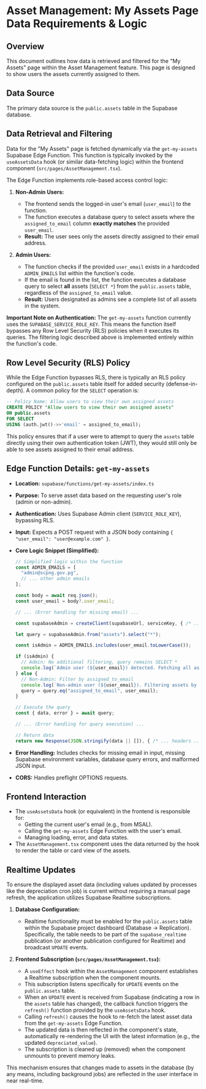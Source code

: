 # Asset Management: My Assets Page Data Requirements & Logic

## Overview

This document outlines how data is retrieved and filtered for the "My Assets" page within the Asset Management feature. This page is designed to show users the assets currently assigned to them.

## Data Source

The primary data source is the `public.assets` table in the Supabase database.

## Data Retrieval and Filtering

Data for the "My Assets" page is fetched dynamically via the `get-my-assets` Supabase Edge Function. This function is typically invoked by the `useAssetsData` hook (or similar data-fetching logic) within the frontend component (`src/pages/AssetManagement.tsx`).

The Edge Function implements role-based access control logic:

1.  **Non-Admin Users:**
    *   The frontend sends the logged-in user's email (`user_email`) to the function.
    *   The function executes a database query to select assets where the `assigned_to_email` column **exactly matches** the provided `user_email`.
    *   **Result:** The user sees only the assets directly assigned to their email address.

2.  **Admin Users:**
    *   The function checks if the provided `user_email` exists in a hardcoded `ADMIN_EMAILS` list within the function's code.
    *   If the email is found in the list, the function executes a database query to select **all** assets (`SELECT *`) from the `public.assets` table, regardless of the `assigned_to_email` value.
    *   **Result:** Users designated as admins see a complete list of all assets in the system.

**Important Note on Authentication:** The `get-my-assets` function currently uses the `SUPABASE_SERVICE_ROLE_KEY`. This means the function itself bypasses any Row Level Security (RLS) policies when it executes its queries. The filtering logic described above is implemented entirely within the function's code.

## Row Level Security (RLS) Policy

While the Edge Function bypasses RLS, there is typically an RLS policy configured on the `public.assets` table itself for added security (defense-in-depth). A common policy for the `SELECT` operation is:

```sql
-- Policy Name: Allow users to view their own assigned assets
CREATE POLICY "Allow users to view their own assigned assets"
ON public.assets
FOR SELECT
USING (auth.jwt()->>'email' = assigned_to_email);
```

This policy ensures that if a user were to attempt to query the `assets` table directly using their own authentication token (JWT), they would still only be able to see assets assigned to their email address.

## Edge Function Details: `get-my-assets`

*   **Location:** `supabase/functions/get-my-assets/index.ts`
*   **Purpose:** To serve asset data based on the requesting user's role (admin or non-admin).
*   **Authentication:** Uses Supabase Admin client (`SERVICE_ROLE_KEY`), bypassing RLS.
*   **Input:** Expects a POST request with a JSON body containing `{ "user_email": "user@example.com" }`.
*   **Core Logic Snippet (Simplified):**

    ```typescript
    // Simplified logic within the function
    const ADMIN_EMAILS = [
      "admin@scpng.gov.pg", 
      // ... other admin emails
    ];

    const body = await req.json(); 
    const user_email = body?.user_email;

    // ... (Error handling for missing email) ...

    const supabaseAdmin = createClient(supabaseUrl, serviceKey, { /* ... */ });
    
    let query = supabaseAdmin.from("assets").select("*"); 

    const isAdmin = ADMIN_EMAILS.includes(user_email.toLowerCase());

    if (isAdmin) {
      // Admin: No additional filtering, query remains SELECT *
      console.log(`Admin user (${user_email}) detected. Fetching all assets.`);
    } else {
      // Non-Admin: Filter by assigned_to_email
      console.log(`Non-admin user (${user_email}). Filtering assets by assigned_to_email.`);
      query = query.eq("assigned_to_email", user_email);
    }

    // Execute the query
    const { data, error } = await query;

    // ... (Error handling for query execution) ...

    // Return data
    return new Response(JSON.stringify(data || []), { /* ... headers ... */ }); 
    ```

*   **Error Handling:** Includes checks for missing email in input, missing Supabase environment variables, database query errors, and malformed JSON input.
*   **CORS:** Handles preflight OPTIONS requests.

## Frontend Interaction

*   The `useAssetsData` hook (or equivalent) in the frontend is responsible for:
    *   Getting the current user's email (e.g., from MSAL).
    *   Calling the `get-my-assets` Edge Function with the user's email.
    *   Managing loading, error, and data states.
*   The `AssetManagement.tsx` component uses the data returned by the hook to render the table or card view of the assets. 

## Realtime Updates

To ensure the displayed asset data (including values updated by processes like the depreciation cron job) is current without requiring a manual page refresh, the application utilizes Supabase Realtime subscriptions.

1.  **Database Configuration:**
    *   Realtime functionality must be enabled for the `public.assets` table within the Supabase project dashboard (Database -> Replication). Specifically, the table needs to be part of the `supabase_realtime` publication (or another publication configured for Realtime) and broadcast `UPDATE` events.

2.  **Frontend Subscription (`src/pages/AssetManagement.tsx`):**
    *   A `useEffect` hook within the `AssetManagement` component establishes a Realtime subscription when the component mounts.
    *   This subscription listens specifically for `UPDATE` events on the `public.assets` table.
    *   When an `UPDATE` event is received from Supabase (indicating a row in the `assets` table has changed), the callback function triggers the `refresh()` function provided by the `useAssetsData` hook.
    *   Calling `refresh()` causes the hook to re-fetch the latest asset data from the `get-my-assets` Edge Function.
    *   The updated data is then reflected in the component's state, automatically re-rendering the UI with the latest information (e.g., the updated `depreciated_value`).
    *   The subscription is cleaned up (removed) when the component unmounts to prevent memory leaks.

This mechanism ensures that changes made to assets in the database (by any means, including background jobs) are reflected in the user interface in near real-time. 